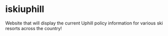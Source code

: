 # iskiuphill
Website that will display the current Uphill policy information for various ski resorts across the country!
